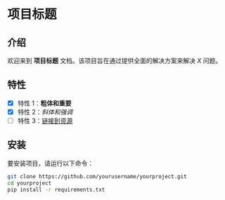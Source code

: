 # 项目标题

## 介绍
欢迎来到 **项目标题** 文档。该项目旨在通过提供全面的解决方案来解决 *X* 问题。

## 特性
- [x] 特性 1：**粗体和重要**
- [x] 特性 2：*斜体和强调*
- [ ] 特性 3：[链接到资源](https://example.com)

## 安装
要安装项目，请运行以下命令：

```bash
git clone https://github.com/yourusername/yourproject.git
cd yourproject
pip install -r requirements.txt
